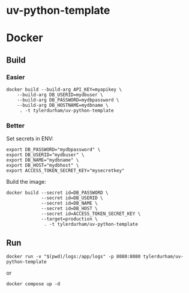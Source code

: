 
# uv-python-template

# Docker

## Build

### Easier

``` shell
docker build --build-arg API_KEY=myapikey \
    --build-arg DB_USERID=mydbuser \
    --build-arg DB_PASSWORD=mydbpassword \
    --build-arg DB_HOSTNAME=mydbname \
     . -t tylerdurham/uv-python-template
```

### Better

Set secrets in ENV:

``` shell
export DB_PASSWORD="mydbpassword" \
export DB_USERID="mydbuser" \
export DB_NAME="mydbname" \
export DB_HOST="mydbhost" \
export ACCESS_TOKEN_SECRET_KEY="mysecretkey"
```

Build the image:

``` shell
docker build --secret id=DB_PASSWORD \
             --secret id=DB_USERID \
             --secret id=DB_NAME \
             --secret id=DB_HOST \
             --secret id=ACCESS_TOKEN_SECRET_KEY \
             --target=production \
              . -t tylerdurham/uv-python-template
```

## Run

``` shell
docker run -v "$(pwd)/logs:/app/logs" -p 8080:8080 tylerdurham/uv-python-template
```

or

``` shell
docker compose up -d
```
